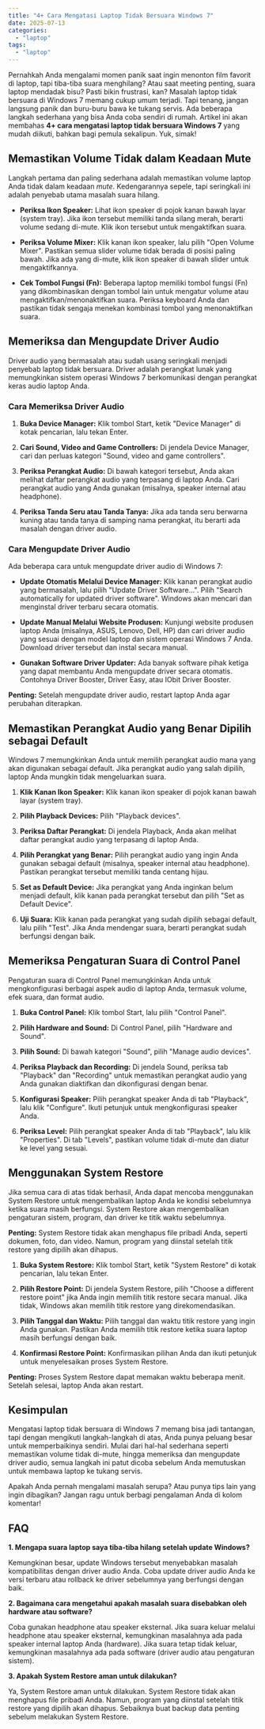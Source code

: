 ```yaml
---
title: "4+ Cara Mengatasi Laptop Tidak Bersuara Windows 7"
date: 2025-07-13
categories: 
  - "laptop"
tags: 
  - "laptop"
---
```


Pernahkah Anda mengalami momen panik saat ingin menonton film favorit di laptop, tapi tiba-tiba suara menghilang? Atau saat meeting penting, suara laptop mendadak bisu? Pasti bikin frustrasi, kan? Masalah laptop tidak bersuara di Windows 7 memang cukup umum terjadi. Tapi tenang, jangan langsung panik dan buru-buru bawa ke tukang servis. Ada beberapa langkah sederhana yang bisa Anda coba sendiri di rumah. Artikel ini akan membahas **4+ cara mengatasi laptop tidak bersuara Windows 7** yang mudah diikuti, bahkan bagi pemula sekalipun. Yuk, simak!

## Memastikan Volume Tidak dalam Keadaan Mute

Langkah pertama dan paling sederhana adalah memastikan volume laptop Anda tidak dalam keadaan _mute_. Kedengarannya sepele, tapi seringkali ini adalah penyebab utama masalah suara hilang.

- **Periksa Ikon Speaker:** Lihat ikon speaker di pojok kanan bawah layar (system tray). Jika ikon tersebut memiliki tanda silang merah, berarti volume sedang di-mute. Klik ikon tersebut untuk mengaktifkan suara.
    
- **Periksa Volume Mixer:** Klik kanan ikon speaker, lalu pilih "Open Volume Mixer". Pastikan semua slider volume tidak berada di posisi paling bawah. Jika ada yang di-mute, klik ikon speaker di bawah slider untuk mengaktifkannya.
    
- **Cek Tombol Fungsi (Fn):** Beberapa laptop memiliki tombol fungsi (Fn) yang dikombinasikan dengan tombol lain untuk mengatur volume atau mengaktifkan/menonaktifkan suara. Periksa keyboard Anda dan pastikan tidak sengaja menekan kombinasi tombol yang menonaktifkan suara.
    

## Memeriksa dan Mengupdate Driver Audio

Driver audio yang bermasalah atau sudah usang seringkali menjadi penyebab laptop tidak bersuara. Driver adalah perangkat lunak yang memungkinkan sistem operasi Windows 7 berkomunikasi dengan perangkat keras audio laptop Anda.

### Cara Memeriksa Driver Audio

1. **Buka Device Manager:** Klik tombol Start, ketik "Device Manager" di kotak pencarian, lalu tekan Enter.
    
2. **Cari Sound, Video and Game Controllers:** Di jendela Device Manager, cari dan perluas kategori "Sound, video and game controllers".
    
3. **Periksa Perangkat Audio:** Di bawah kategori tersebut, Anda akan melihat daftar perangkat audio yang terpasang di laptop Anda. Cari perangkat audio yang Anda gunakan (misalnya, speaker internal atau headphone).
    
4. **Periksa Tanda Seru atau Tanda Tanya:** Jika ada tanda seru berwarna kuning atau tanda tanya di samping nama perangkat, itu berarti ada masalah dengan driver audio.
    

### Cara Mengupdate Driver Audio

Ada beberapa cara untuk mengupdate driver audio di Windows 7:

- **Update Otomatis Melalui Device Manager:** Klik kanan perangkat audio yang bermasalah, lalu pilih "Update Driver Software...". Pilih "Search automatically for updated driver software". Windows akan mencari dan menginstal driver terbaru secara otomatis.
    
- **Update Manual Melalui Website Produsen:** Kunjungi website produsen laptop Anda (misalnya, ASUS, Lenovo, Dell, HP) dan cari driver audio yang sesuai dengan model laptop dan sistem operasi Windows 7 Anda. Download driver tersebut dan instal secara manual.
    
- **Gunakan Software Driver Updater:** Ada banyak software pihak ketiga yang dapat membantu Anda mengupdate driver secara otomatis. Contohnya Driver Booster, Driver Easy, atau IObit Driver Booster.
    

**Penting:** Setelah mengupdate driver audio, restart laptop Anda agar perubahan diterapkan.

## Memastikan Perangkat Audio yang Benar Dipilih sebagai Default

Windows 7 memungkinkan Anda untuk memilih perangkat audio mana yang akan digunakan sebagai default. Jika perangkat audio yang salah dipilih, laptop Anda mungkin tidak mengeluarkan suara.

1. **Klik Kanan Ikon Speaker:** Klik kanan ikon speaker di pojok kanan bawah layar (system tray).
    
2. **Pilih Playback Devices:** Pilih "Playback devices".
    
3. **Periksa Daftar Perangkat:** Di jendela Playback, Anda akan melihat daftar perangkat audio yang terpasang di laptop Anda.
    
4. **Pilih Perangkat yang Benar:** Pilih perangkat audio yang ingin Anda gunakan sebagai default (misalnya, speaker internal atau headphone). Pastikan perangkat tersebut memiliki tanda centang hijau.
    
5. **Set as Default Device:** Jika perangkat yang Anda inginkan belum menjadi default, klik kanan pada perangkat tersebut dan pilih "Set as Default Device".
    
6. **Uji Suara:** Klik kanan pada perangkat yang sudah dipilih sebagai default, lalu pilih "Test". Jika Anda mendengar suara, berarti perangkat sudah berfungsi dengan baik.
    

## Memeriksa Pengaturan Suara di Control Panel

Pengaturan suara di Control Panel memungkinkan Anda untuk mengkonfigurasi berbagai aspek audio di laptop Anda, termasuk volume, efek suara, dan format audio.

1. **Buka Control Panel:** Klik tombol Start, lalu pilih "Control Panel".
    
2. **Pilih Hardware and Sound:** Di Control Panel, pilih "Hardware and Sound".
    
3. **Pilih Sound:** Di bawah kategori "Sound", pilih "Manage audio devices".
    
4. **Periksa Playback dan Recording:** Di jendela Sound, periksa tab "Playback" dan "Recording" untuk memastikan perangkat audio yang Anda gunakan diaktifkan dan dikonfigurasi dengan benar.
    
5. **Konfigurasi Speaker:** Pilih perangkat speaker Anda di tab "Playback", lalu klik "Configure". Ikuti petunjuk untuk mengkonfigurasi speaker Anda.
    
6. **Periksa Level:** Pilih perangkat speaker Anda di tab "Playback", lalu klik "Properties". Di tab "Levels", pastikan volume tidak di-mute dan diatur ke level yang sesuai.
    

## Menggunakan System Restore

Jika semua cara di atas tidak berhasil, Anda dapat mencoba menggunakan System Restore untuk mengembalikan laptop Anda ke kondisi sebelumnya ketika suara masih berfungsi. System Restore akan mengembalikan pengaturan sistem, program, dan driver ke titik waktu sebelumnya.

**Penting:** System Restore tidak akan menghapus file pribadi Anda, seperti dokumen, foto, dan video. Namun, program yang diinstal setelah titik restore yang dipilih akan dihapus.

1. **Buka System Restore:** Klik tombol Start, ketik "System Restore" di kotak pencarian, lalu tekan Enter.
    
2. **Pilih Restore Point:** Di jendela System Restore, pilih "Choose a different restore point" jika Anda ingin memilih titik restore secara manual. Jika tidak, Windows akan memilih titik restore yang direkomendasikan.
    
3. **Pilih Tanggal dan Waktu:** Pilih tanggal dan waktu titik restore yang ingin Anda gunakan. Pastikan Anda memilih titik restore ketika suara laptop masih berfungsi dengan baik.
    
4. **Konfirmasi Restore Point:** Konfirmasikan pilihan Anda dan ikuti petunjuk untuk menyelesaikan proses System Restore.
    

**Penting:** Proses System Restore dapat memakan waktu beberapa menit. Setelah selesai, laptop Anda akan restart.

## Kesimpulan

Mengatasi laptop tidak bersuara di Windows 7 memang bisa jadi tantangan, tapi dengan mengikuti langkah-langkah di atas, Anda punya peluang besar untuk memperbaikinya sendiri. Mulai dari hal-hal sederhana seperti memastikan volume tidak di-mute, hingga memeriksa dan mengupdate driver audio, semua langkah ini patut dicoba sebelum Anda memutuskan untuk membawa laptop ke tukang servis.

Apakah Anda pernah mengalami masalah serupa? Atau punya tips lain yang ingin dibagikan? Jangan ragu untuk berbagi pengalaman Anda di kolom komentar!

## FAQ

**1\. Mengapa suara laptop saya tiba-tiba hilang setelah update Windows?**

Kemungkinan besar, update Windows tersebut menyebabkan masalah kompatibilitas dengan driver audio Anda. Coba update driver audio Anda ke versi terbaru atau rollback ke driver sebelumnya yang berfungsi dengan baik.

**2\. Bagaimana cara mengetahui apakah masalah suara disebabkan oleh hardware atau software?**

Coba gunakan headphone atau speaker eksternal. Jika suara keluar melalui headphone atau speaker eksternal, kemungkinan masalahnya ada pada speaker internal laptop Anda (hardware). Jika suara tetap tidak keluar, kemungkinan masalahnya ada pada software (driver audio atau pengaturan sistem).

**3\. Apakah System Restore aman untuk dilakukan?**

Ya, System Restore aman untuk dilakukan. System Restore tidak akan menghapus file pribadi Anda. Namun, program yang diinstal setelah titik restore yang dipilih akan dihapus. Sebaiknya buat backup data penting sebelum melakukan System Restore.
